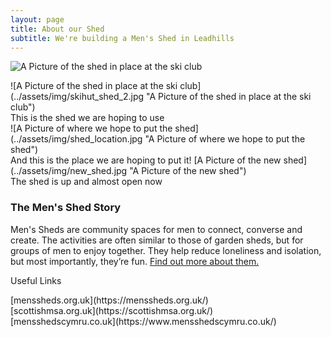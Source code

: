 ```yaml
---
layout: page
title: About our Shed
subtitle: We're building a Men's Shed in Leadhills
---
```


![A Picture of the shed in place at the ski club](../assets/img/skihut_shed_1.jpg "A Picture of the shed in place at the ski club")
<div style="page-break-after: always"></div>
![A Picture of the shed in place at the ski club](../assets/img/skihut_shed_2.jpg "A Picture of the shed in place at the ski club")
<div style="page-break-after: always"></div>
This is the shed we are hoping to use
<div style="page-break-after: always"></div>
![A Picture of where we hope to put the shed](../assets/img/shed_location.jpg "A Picture of where we hope to put the shed")
<div style="page-break-after: always"></div>
And this is the place we are hoping to put it!
[A Picture of the new shed](../assets/img/new_shed.jpg "A Picture of the new shed")
<div style="page-break-after: always"></div>
The shed is up and almost open now

### The Men's Shed Story
Men's Sheds are community spaces for men to connect, converse and create. The activities are often similar to those of garden sheds, but for groups of men to enjoy together. They help reduce loneliness and isolation, but most importantly, they’re fun. [Find out more about them.](https://menssheds.org.uk/about/what-is-a-mens-shed)

Useful Links
<div style="page-break-after: always"></div>
[menssheds.org.uk](https://menssheds.org.uk/)
<div style="page-break-after: always"></div>
[scottishmsa.org.uk](https://scottishmsa.org.uk/)
<div style="page-break-after: always"></div>
[mensshedscymru.co.uk](https://www.mensshedscymru.co.uk/)
